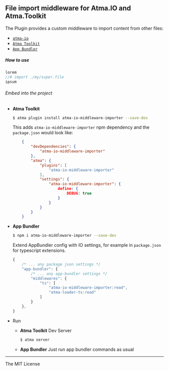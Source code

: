 File import middleware for Atma.IO and Atma.Toolkit
-----

The Plugin provides a custom middleware to import content from other files:
- [`atma-io`](https://github.com/atmajs/atma-io) 
- [`Atma Toolkit`](https://github.com/atmajs/Atma.Toolkit) 
- [`App Bundler`](https://github.com/atmajs/app-bundler) 


##### How to use

```js
lorem
//# import ./my/super.file
ipsum
```

###### Embed into the project

+ **Atma Toolkit** 

    ```bash
    $ atma plugin install atma-io-middleware-importer --save-dev
    ```

	This adds `atma-io-middleware-importer` npm dependency and the `package.json` would look like:
    ```json
        {
            "devDependencies": {
                "atma-io-middleware-importer"
            },
            "atma": {
                "plugins": [
                    "atma-io-middleware-importer"
                ],
                "settings": {
					"atma-io-middleware-importer": {
                        define: {
                            DEBUG: true
                        }
                    }
                }
            }
        }
    ```
+ **App Bundler** 
    
    ```bash
    $ npm i atma-io-middleware-importer --save-dev
    ```

    Extend AppBundler config with IO settings, for example in `package.json` for typescript extensions.
    ```javascript
    {
        /* ... any package json settings */
        "app-bundler": {
            /* ... any app-bundler settings */
            "middlewares": {                
                "ts": [
                    "atma-io-middleware-importer:read",
                    "atma-loader-ts:read"
                ]
            }
        },
    }
    ```

+ Run

    + **Atma Toolkit**  Dev Server
        ```bash
        $ atma server
        ```

    + **App Bundler**  Just run app bundler commands as usual
        
----
The MIT License